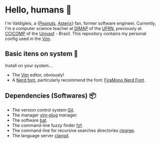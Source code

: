 # Hello, humans 👋

I'm Valdigleis, a {[Peanuts](https://www.peanuts.com/), [Asterix](https://asterix.com)} fan, former software engineer.  Currently, I'm a computer science teacher at [DIMAP](https://dimap.ufrn.br) of the [UFRN](https://ufrn.br), previously at  [CCICOMP](https://portais.univasf.edu.br/ccicomp) of the [Univasf](https://www.univasf.edu.br) - Brazil. This repository contains my personal config used in the [Vim](https://www.vim.org/).

## Basic itens on system 🌱

Install on your system...

- The [Vim](https://www.vim.org/) editor, obviously!
- A [Nerd font](https://www.nerdfonts.com/), particularly recommend the font: [FiraMono Nerd Font](https://github.com/ryanoasis/nerd-fonts/releases/download/v3.2.1/FiraMono.zip).

## Dependencies (Softwares) 📦

- The version control system [Git](https://git-scm.com/downloads).
- The manager [vim-plug](https://github.com/junegunn/vim-plug) manager.
- The software [bat](https://github.com/sharkdp/bat).
- The command-line fuzzy finder [fzf](https://github.com/junegunn/fzf).
- The command-line for recursive searches directories [ripgrep](https://github.com/BurntSushi/ripgrep).
- The language server [clangd](https://clangd.llvm.org/).
